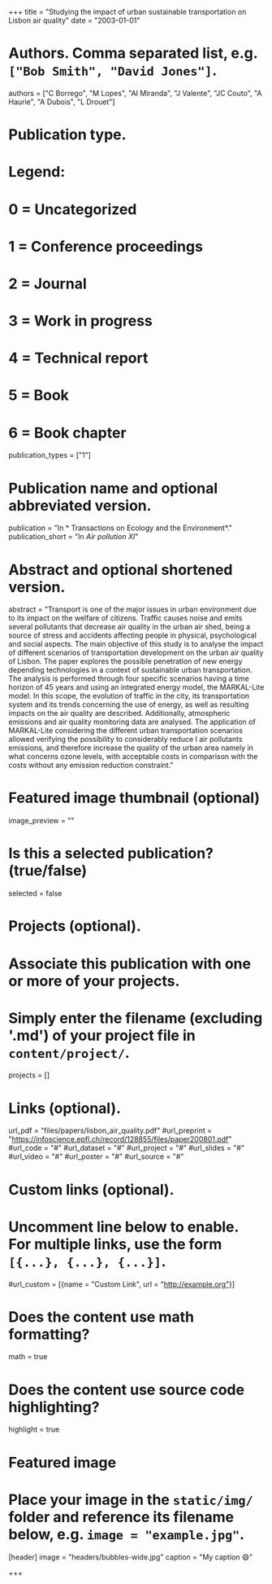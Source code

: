 +++
title = "Studying the impact of urban sustainable transportation on Lisbon air quality"
date = "2003-01-01"

# Authors. Comma separated list, e.g. `["Bob Smith", "David Jones"]`.
authors = ["C Borrego", "M Lopes", "AI Miranda", "J Valente", "JC Couto", "A Haurie", "A Dubois", "L Drouet"]

# Publication type.
# Legend:
# 0 = Uncategorized
# 1 = Conference proceedings
# 2 = Journal
# 3 = Work in progress
# 4 = Technical report
# 5 = Book
# 6 = Book chapter
publication_types = ["1"]

# Publication name and optional abbreviated version.
publication = "In * Transactions on Ecology and the Environment*."
publication_short = "In *Air pollution XI*"

# Abstract and optional shortened version.
abstract = "Transport is one of the major issues in urban environment due to its impact on the welfare of citizens. Traffic causes noise and emits several pollutants that decrease air quality in the urban air shed, being a source of stress and accidents affecting people in physical, psychological and social aspects. The main objective of this study is to analyse the impact of different scenarios of transportation development on the urban air quality of Lisbon. The paper explores the possible penetration of new energy depending technologies in a context of sustainable urban transportation. The analysis is performed through four specific scenarios having a time horizon of 45 years and using an integrated energy model, the MARKAL-Lite model. In this scope, the evolution of traffic in the city, its transportation system and its trends concerning the use of energy, as well as resulting impacts on the air quality are described. Additionally, atmospheric emissions and air quality monitoring data are analysed. The application of MARKAL-Lite considering the different urban transportation scenarios allowed verifying the possibility to considerably reduce I air pollutants emissions, and therefore increase the quality of the urban area namely in what concerns ozone levels, with acceptable costs in comparison with the costs without any emission reduction constraint." 

# Featured image thumbnail (optional)
image_preview = ""

# Is this a selected publication? (true/false)
selected = false

# Projects (optional).
#   Associate this publication with one or more of your projects.
#   Simply enter the filename (excluding '.md') of your project file in `content/project/`.
projects = []

# Links (optional).
url_pdf = "files/papers/lisbon_air_quality.pdf"
#url_preprint = "https://infoscience.epfl.ch/record/128855/files/paper200801.pdf"
#url_code = "#"
#url_dataset = "#"
#url_project = "#"
#url_slides = "#"
#url_video = "#"
#url_poster = "#"
#url_source = "#"

# Custom links (optional).
#   Uncomment line below to enable. For multiple links, use the form `[{...}, {...}, {...}]`.
#url_custom = [{name = "Custom Link", url = "http://example.org"}]

# Does the content use math formatting? 
math = true

# Does the content use source code highlighting?
highlight = true

# Featured image
# Place your image in the `static/img/` folder and reference its filename below, e.g. `image = "example.jpg"`.
[header]
image = "headers/bubbles-wide.jpg"
caption = "My caption :smile:"

+++
